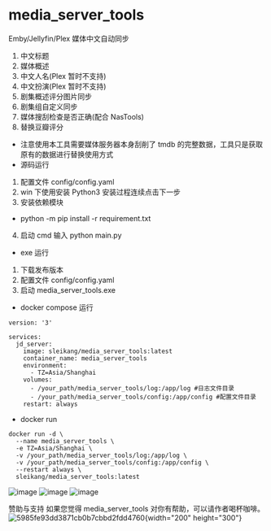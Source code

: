 # media_server_tools

Emby/Jellyfin/Plex 媒体中文自动同步

1. 中文标题
2. 媒体概述
3. 中文人名(Plex 暂时不支持)
4. 中文扮演(Plex 暂时不支持)
5. 剧集概述评分图片同步
6. 剧集组自定义同步
7. 媒体搜刮检查是否正确(配合 NasTools)
8. 替换豆瓣评分

-   注意使用本工具需要媒体服务器本身刮削了 tmdb 的完整数据，工具只是获取原有的数据进行替换使用方式
-   源码运行

1. 配置文件 config/config.yaml
2. win 下使用安装 Python3 安装过程连续点击下一步
3. 安装依赖模块

-   python -m pip install -r requirement.txt

4. 启动 cmd 输入 python main.py

-   exe 运行

1. 下载发布版本
2. 配置文件 config/config.yaml
3. 启动 media_server_tools.exe

-   docker compose 运行

```
version: '3'

services:
  jd_server:
    image: sleikang/media_server_tools:latest
    container_name: media_server_tools
    environment:
      - TZ=Asia/Shanghai
    volumes:
      - /your_path/media_server_tools/log:/app/log #日志文件目录
      - /your_path/media_server_tools/config:/app/config #配置文件目录
    restart: always

```

-   docker run

```
docker run -d \
  --name media_server_tools \
  -e TZ=Asia/Shanghai \
  -v /your_path/media_server_tools/log:/app/log \
  -v /your_path/media_server_tools/config:/app/config \
  --restart always \
  sleikang/media_server_tools:latest

```

![image](https://user-images.githubusercontent.com/23020770/188265314-73610b4e-264d-4b8c-9750-e707512f7fef.png) ![image](https://user-images.githubusercontent.com/23020770/188306989-c722673e-2dac-4c79-8cb1-1a4eb3a35aa2.png) ![image](https://user-images.githubusercontent.com/23020770/202453243-255b1c95-cbdf-4f24-a215-16399a442ff6.png)

赞助与支持
如果您觉得 media_server_tools 对你有帮助，可以请作者喝杯咖啡。 
![5985fe93dd3871cb0b7cbbd2fdd4760](https://github.com/sleikang/media_server_tools/assets/23020770/c355c978-892a-48c6-ace8-5e8aa270467d){width="200" height="300"}


